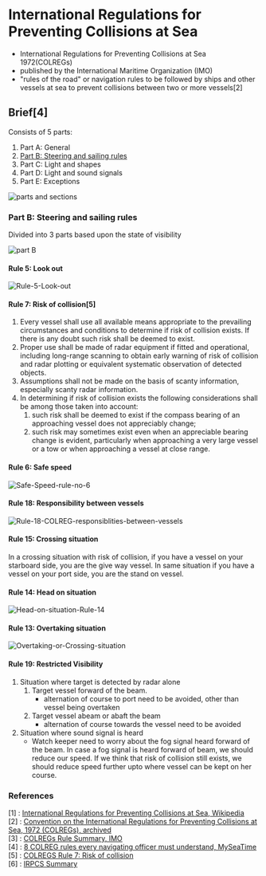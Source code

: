 # International Regulations for Preventing Collisions at Sea
* International Regulations for Preventing Collisions at Sea 1972(COLREGs)
* published by the International Maritime Organization (IMO)
* "rules of the road" or navigation rules to be followed by ships and other vessels at sea to prevent collisions between two or more vessels[2]

## Brief[4]
Consists of 5 parts:
1. Part A: General
1. [Part B: Steering and sailing rules](<#Part-B:-Steering-and-sailing-rules>)
1. Part C: Light and shapes
1. Part D: Light and sound signals
1. Part E: Exceptions

![parts and sections](./images/COLREGS/COLREG-parts-and-sections.jpg)

### Part B: Steering and sailing rules
Divided into 3 parts based upon the state of visibility

![part B](./images/COLREGS/COLREGS-Part-B.jpg)

#### Rule 5: Look out
![Rule-5-Look-out](./images/COLREGS/Rule-5-Look-out.jpg)

#### Rule 7: Risk of collision[5]
1. Every vessel shall use all available means appropriate to the prevailing circumstances and conditions to determine if risk of collision exists. If there is any doubt such risk shall be deemed to exist.
1. Proper use shall be made of radar equipment if fitted and operational, including long-range scanning to obtain early warning of risk of collision and radar plotting or equivalent systematic observation of detected objects.
1. Assumptions shall not be made on the basis of scanty information, especially scanty radar information.
1. In determining if risk of collision exists the following considerations shall be among those taken into account:
	1. such risk shall be deemed to exist if the compass bearing of an approaching vessel does not appreciably change;
	1. such risk may sometimes exist even when an appreciable bearing change is evident, particularly when approaching a very large vessel or a tow or when approaching a vessel at close range.

#### Rule 6: Safe speed
![Safe-Speed-rule-no-6](./images/COLREGS/Safe-Speed-rule-no-6.jpg)

#### Rule 18: Responsibility between vessels
![Rule-18-COLREG-responsiblities-between-vessels](./images/COLREGS/Rule-18-COLREG-responsiblities-between-vessels.jpg)

#### Rule 15: Crossing situation
In a crossing situation with risk of collision, if you have a vessel on your starboard side, you are the give way vessel. In same situation if you have a vessel on your port side, you are the stand on vessel.

#### Rule 14: Head on situation
![Head-on-situation-Rule-14](./images/COLREGS/Head-on-situation-Rule-14.jpg)

#### Rule 13: Overtaking situation
![Overtaking-or-Crossing-situation](./images/COLREGS/Overtaking-or-Crossing-situation.jpg)

#### Rule 19: Restricted Visibility
1. Situation where target is detected by radar alone
	1. Target vessel forward of the beam.
		* alternation of course to port need to be avoided, other than vessel being overtaken
	1. Target vessel abeam or abaft the beam
		*  alternation of course towards the vessel need to be avoided
1. Situation where sound signal is heard
	* Watch keeper need to worry about the fog signal heard forward of the beam. In case a fog signal is heard forward of beam, we should reduce our speed. If we think that risk of collision still exists, we should reduce speed further upto where vessel can be kept on her course.

### References
[1] : [International Regulations for Preventing Collisions at Sea, Wikipedia](https://en.wikipedia.org/wiki/International_Regulations_for_Preventing_Collisions_at_Sea)   
[2] : [Convention on the International Regulations for Preventing Collisions at Sea, 1972 (COLREGs), archived](https://arquivo.pt/wayback/20091014023731/http://www.imo.org/Conventions/mainframe.asp?topic_id=257&doc_id=649)   
[3] : [COLREGs Rule Summary, IMO](https://www.imo.org/en/About/Conventions/Pages/COLREG.aspx)   
[4] : [8 COLREG rules every navigating officer must understand, MySeaTime](https://www.myseatime.com/blog/detail/8-colreg-rules-every-navigating-officer-must-understand)   
[5] : [COLREGS Rule 7: Risk of collision](https://www.nepia.com/media/73235/Colregs-Rule-07-Risk-of-Collision.PDF)   
[6] : [IRPCS Summary](http://www.soul-trade.com/sailing/dayskip/colregs_irpcs_summary_2_pages.pdf)
